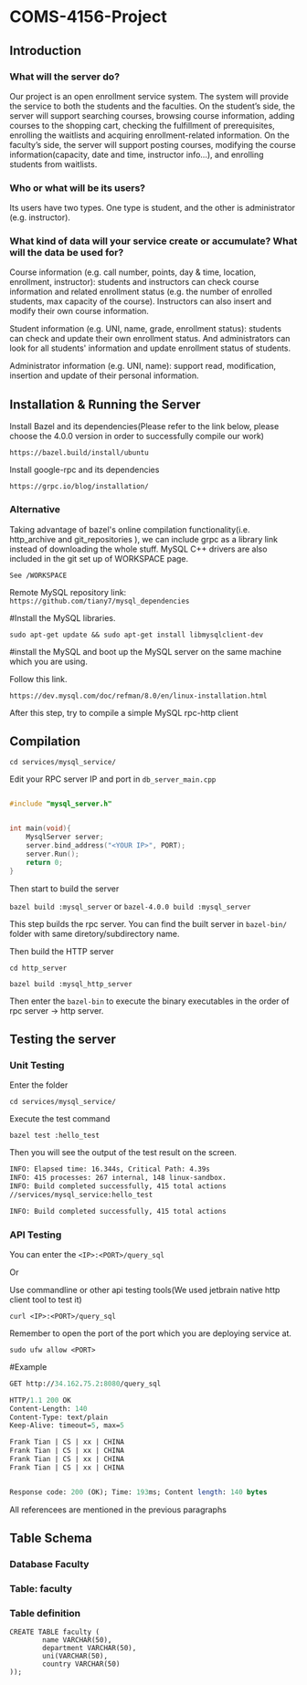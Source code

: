 # COMS-4156-Project

## Introduction

### What will the server do?

Our project is an open enrollment service system. The system will provide the service to both the students and the faculties. On the student’s side, the server will support searching courses, browsing course information, adding courses to the shopping cart, checking the fulfillment of prerequisites, enrolling the waitlists and acquiring enrollment-related information. On the faculty’s side, the server will support posting courses, modifying the course information(capacity, date and time, instructor info…), and enrolling students from waitlists. 


### Who or what will be its users?

Its users have two types. One type is student, and the other is administrator (e.g. instructor). 


### What kind of data will your service create or accumulate? What will the data be used for?
Course information (e.g. call number, points, day & time, location, enrollment, instructor): students and instructors can check course information and related enrollment status (e.g. the number of enrolled students, max capacity of the course). Instructors can also insert and modify their own course information.

Student information (e.g. UNI, name, grade, enrollment status): students can check and update their own enrollment status. And administrators can look for all students' information and update enrollment status of students.

Administrator information (e.g. UNI, name): support read, modification, insertion and update of their personal information.

## Installation & Running the Server

Install Bazel and its dependencies(Please refer to the link below, please choose the 4.0.0 version in order to successfully compile our work)

`https://bazel.build/install/ubuntu `

Install google-rpc and its dependencies

`https://grpc.io/blog/installation/ `

### Alternative

Taking advantage of bazel's online compilation functionality(i.e. http_archive and git_repositories ), we can include grpc as a library link instead of downloading the whole stuff. MySQL C++ drivers are also included in the git set up of WORKSPACE page.

`See /WORKSPACE`

Remote MySQL repository link: 
`https://github.com/tiany7/mysql_dependencies`

#Install the MySQL libraries. 

`sudo apt-get update && sudo apt-get install libmysqlclient-dev`

#install the MySQL and boot up the MySQL server on the same machine which you are using.

Follow this link.

`https://dev.mysql.com/doc/refman/8.0/en/linux-installation.html`


After this step, try to compile a simple MySQL rpc-http client

## Compilation

`cd services/mysql_service/`

Edit your RPC server IP and port in `db_server_main.cpp`  


```cpp

#include "mysql_server.h"


int main(void){
    MysqlServer server;
    server.bind_address("<YOUR IP>", PORT);
    server.Run();
    return 0;
}
```

Then start to build the server 

`bazel build :mysql_server` or 
`bazel-4.0.0 build :mysql_server`

This step builds the rpc server. You can find the built server in `bazel-bin/` folder with same diretory/subdirectory name.

Then build the HTTP server

`cd http_server`

`bazel build :mysql_http_server`

Then enter the `bazel-bin` to execute the binary executables in the order of rpc server -> http server.

## Testing the server

### Unit Testing

Enter the folder

`cd services/mysql_service/`

Execute the test command

`bazel test :hello_test`

Then you will see the output of the test result on the screen.

```bash
INFO: Elapsed time: 16.344s, Critical Path: 4.39s
INFO: 415 processes: 267 internal, 148 linux-sandbox.
INFO: Build completed successfully, 415 total actions
//services/mysql_service:hello_test                                      PASSED in 0.2s

INFO: Build completed successfully, 415 total actions

```

### API Testing

You can enter the `<IP>:<PORT>/query_sql`

Or

Use commandline or other api testing tools(We used jetbrain native http client tool to test it)

`curl <IP>:<PORT>/query_sql`

Remember to open the port of the port which you are deploying service at.

`sudo ufw allow <PORT>`

#Example 

```Perl
GET http://34.162.75.2:8080/query_sql

HTTP/1.1 200 OK
Content-Length: 140
Content-Type: text/plain
Keep-Alive: timeout=5, max=5

Frank Tian | CS | xx | CHINA
Frank Tian | CS | xx | CHINA
Frank Tian | CS | xx | CHINA
Frank Tian | CS | xx | CHINA


Response code: 200 (OK); Time: 193ms; Content length: 140 bytes
```

All referencees are mentioned in the previous paragraphs


## Table Schema

### Database Faculty

### Table: faculty

### Table definition

```mysql
CREATE TABLE faculty (
        name VARCHAR(50), 
        department VARCHAR(50), 
        uni(VARCHAR(50), 
        country VARCHAR(50)
));
```
